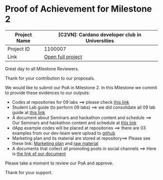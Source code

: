 #  Proof of Achievement for Milestone 2
|  Project Name |  [C2VN]: Cardano developer club in Universities |
| ------------ | ------------ |
| Project ID  | 1100007  |
|  Link  |  [Open full project](https://projectcatalyst.io/funds/11/cardano-open-ecosystem/c2vn-cardano-developer-club-in-universities-3e95c) |


Great day to all Milestone Reviewers.

Thank for your contribution to our proposals.

We would like to submit our PoA in Milestone 2. In this Milestone we commit to provide these evidences to our outputs:

- Codes at repositories for 09 labs ==> please check [this link](https://github.com/cardano2vn/dev-club-in-uni)
- Student Lab guide (to perform 09 labs) ==> we did consolidate all 09 lab guide at [this link](https://docs.google.com/spreadsheets/d/1lAsxBu4VYNuB7QpzVAPShzpIHqb2y7jIC56Bg974R6E/edit?usp=sharing)
- A document about Seminars and hackathon content and schedule  ==> Our Seminars and hackathon content and schedule at [this link](https://docs.google.com/spreadsheets/d/1U2kP7wXQEvk7A58rQkjIBNRWzReh2ifNLbqa8xvfp6U/edit?usp=sharing)
- dApp example codes will be placed at repositories ==> there are 03 examples from our dev-team were upload to [github](https://github.com/cardano2vn/dev-club-in-uni/tree/main/examples)
- Marketing plan and its material are stored at repository==> Please see these link: [Marketing plan](https://docs.google.com/spreadsheets/d/1BcO4l2MKXSewVTtcBOC52FZcCIZkf90K/edit?usp=sharing&ouid=100538284716472257568&rtpof=true&sd=true) and [raw material](https://github.com/cardano2vn/fund11/tree/main/1100007%3ACardano%20developer%20club%20in%20Universities/Milestone2/Design%20materials)
- A documents that collect all promoting posts in social channels ==> Here is [the link of our document](https://docs.google.com/spreadsheets/d/15LMQMLsKX5cXR_rvMBjpgWcSVRvFdmG3JxmkcRFYWLc/edit?usp=sharing)


Please take a moment to review our PoA and approve.

Thank for your support.
